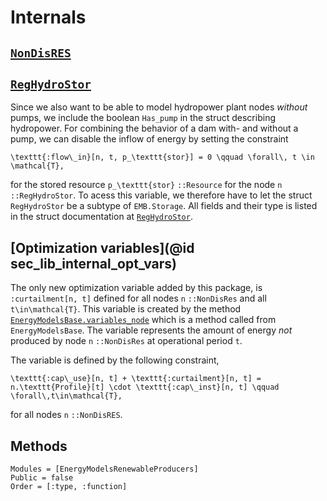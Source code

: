 # Internals


## [`NonDisRES`](@ref)


## [`RegHydroStor`](@ref)

Since we also want to be able to model hydropower plant nodes *without* pumps, we include the boolean `Has_pump` in the struct describing hydropower. For combining the behavior of a dam with- and without a pump, we can disable the inflow of energy by setting the constraint

  ``\texttt{:flow\_in}[n, t, p_\texttt{stor}] = 0 \qquad \forall\, t \in \mathcal{T},``

for the stored resource ``p_\texttt{stor}`` `::Resource` for the node ``n`` `::RegHydroStor`. To acess this variable, we therefore have to let the struct `RegHydroStor` be a subtype of `EMB.Storage`. All fields and their type is listed in the struct documentation at [`RegHydroStor`](@ref).


## [Optimization variables](@id sec_lib_internal_opt_vars)

The only new optimization variable added by this package, is `:curtailment[n, t]` defined for all nodes ``n`` `::NonDisRes` and all ``t\in\mathcal{T}``. This variable is created by the method [`EnergyModelsBase.variables_node`](@ref) which is a method called from `EnergyModelsBase`. The variable represents the amount of energy *not* produced by node ``n`` `::NonDisRes` at operational period ``t``.

The variable is defined by the following constraint,

  ``\texttt{:cap\_use}[n, t] + \texttt{:curtailment}[n, t] = n.\texttt{Profile}[t] \cdot \texttt{:cap\_inst}[n, t] \qquad \forall\,t\in\mathcal{T},``

for all nodes ``n`` `::NonDisRES`.


## Methods

```@autodocs
Modules = [EnergyModelsRenewableProducers]
Public = false
Order = [:type, :function]
```
